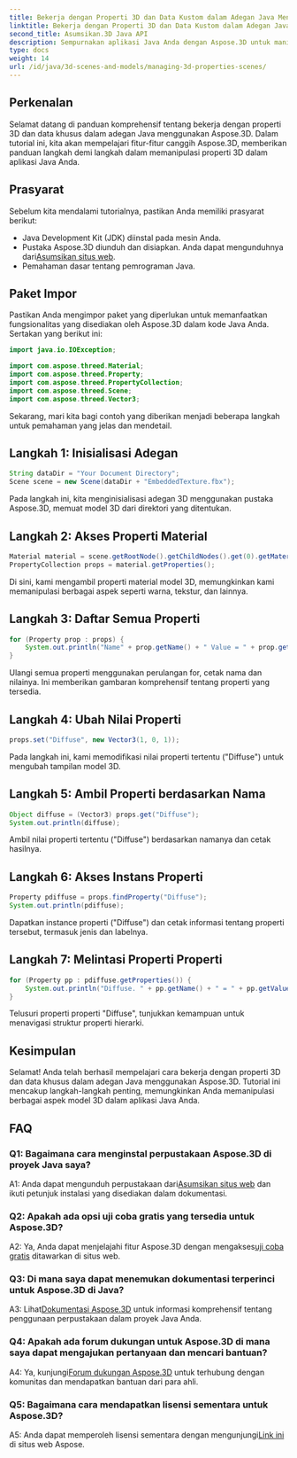 ```yaml
---
title: Bekerja dengan Properti 3D dan Data Kustom dalam Adegan Java Menggunakan Aspose.3D
linktitle: Bekerja dengan Properti 3D dan Data Kustom dalam Adegan Java Menggunakan Aspose.3D
second_title: Asumsikan.3D Java API
description: Sempurnakan aplikasi Java Anda dengan Aspose.3D untuk manipulasi properti 3D yang lancar. Ikuti tutorial kami untuk panduan langkah demi langkah.
type: docs
weight: 14
url: /id/java/3d-scenes-and-models/managing-3d-properties-scenes/
---
```

## Perkenalan

Selamat datang di panduan komprehensif tentang bekerja dengan properti 3D dan data khusus dalam adegan Java menggunakan Aspose.3D. Dalam tutorial ini, kita akan mempelajari fitur-fitur canggih Aspose.3D, memberikan panduan langkah demi langkah dalam memanipulasi properti 3D dalam aplikasi Java Anda.

## Prasyarat

Sebelum kita mendalami tutorialnya, pastikan Anda memiliki prasyarat berikut:

- Java Development Kit (JDK) diinstal pada mesin Anda.
-  Pustaka Aspose.3D diunduh dan disiapkan. Anda dapat mengunduhnya dari[Asumsikan situs web](https://releases.aspose.com/3d/java/).
- Pemahaman dasar tentang pemrograman Java.

## Paket Impor

Pastikan Anda mengimpor paket yang diperlukan untuk memanfaatkan fungsionalitas yang disediakan oleh Aspose.3D dalam kode Java Anda. Sertakan yang berikut ini:

```java
import java.io.IOException;

import com.aspose.threed.Material;
import com.aspose.threed.Property;
import com.aspose.threed.PropertyCollection;
import com.aspose.threed.Scene;
import com.aspose.threed.Vector3;
```

Sekarang, mari kita bagi contoh yang diberikan menjadi beberapa langkah untuk pemahaman yang jelas dan mendetail.

## Langkah 1: Inisialisasi Adegan

```java
String dataDir = "Your Document Directory";
Scene scene = new Scene(dataDir + "EmbeddedTexture.fbx");
```

Pada langkah ini, kita menginisialisasi adegan 3D menggunakan pustaka Aspose.3D, memuat model 3D dari direktori yang ditentukan.

## Langkah 2: Akses Properti Material

```java
Material material = scene.getRootNode().getChildNodes().get(0).getMaterial();
PropertyCollection props = material.getProperties();
```

Di sini, kami mengambil properti material model 3D, memungkinkan kami memanipulasi berbagai aspek seperti warna, tekstur, dan lainnya.

## Langkah 3: Daftar Semua Properti

```java
for (Property prop : props) {
    System.out.println("Name" + prop.getName() + " Value = " + prop.getValue());
}
```

Ulangi semua properti menggunakan perulangan for, cetak nama dan nilainya. Ini memberikan gambaran komprehensif tentang properti yang tersedia.

## Langkah 4: Ubah Nilai Properti

```java
props.set("Diffuse", new Vector3(1, 0, 1));
```

Pada langkah ini, kami memodifikasi nilai properti tertentu ("Diffuse") untuk mengubah tampilan model 3D.

## Langkah 5: Ambil Properti berdasarkan Nama

```java
Object diffuse = (Vector3) props.get("Diffuse");
System.out.println(diffuse);
```

Ambil nilai properti tertentu ("Diffuse") berdasarkan namanya dan cetak hasilnya.

## Langkah 6: Akses Instans Properti

```java
Property pdiffuse = props.findProperty("Diffuse");
System.out.println(pdiffuse);
```

Dapatkan instance properti ("Diffuse") dan cetak informasi tentang properti tersebut, termasuk jenis dan labelnya.

## Langkah 7: Melintasi Properti Properti

```java
for (Property pp : pdiffuse.getProperties()) {
    System.out.println("Diffuse. " + pp.getName() + " = " + pp.getValue());
}
```

Telusuri properti properti "Diffuse", tunjukkan kemampuan untuk menavigasi struktur properti hierarki.

## Kesimpulan

Selamat! Anda telah berhasil mempelajari cara bekerja dengan properti 3D dan data khusus dalam adegan Java menggunakan Aspose.3D. Tutorial ini mencakup langkah-langkah penting, memungkinkan Anda memanipulasi berbagai aspek model 3D dalam aplikasi Java Anda.

## FAQ

### Q1: Bagaimana cara menginstal perpustakaan Aspose.3D di proyek Java saya?

 A1: Anda dapat mengunduh perpustakaan dari[Asumsikan situs web](https://releases.aspose.com/3d/java/) dan ikuti petunjuk instalasi yang disediakan dalam dokumentasi.

### Q2: Apakah ada opsi uji coba gratis yang tersedia untuk Aspose.3D?

 A2: Ya, Anda dapat menjelajahi fitur Aspose.3D dengan mengakses[uji coba gratis](https://releases.aspose.com/) ditawarkan di situs web.

### Q3: Di mana saya dapat menemukan dokumentasi terperinci untuk Aspose.3D di Java?

 A3: Lihat[Dokumentasi Aspose.3D](https://reference.aspose.com/3d/java/) untuk informasi komprehensif tentang penggunaan perpustakaan dalam proyek Java Anda.

### Q4: Apakah ada forum dukungan untuk Aspose.3D di mana saya dapat mengajukan pertanyaan dan mencari bantuan?

A4: Ya, kunjungi[Forum dukungan Aspose.3D](https://forum.aspose.com/c/3d/18) untuk terhubung dengan komunitas dan mendapatkan bantuan dari para ahli.

### Q5: Bagaimana cara mendapatkan lisensi sementara untuk Aspose.3D?

 A5: Anda dapat memperoleh lisensi sementara dengan mengunjungi[Link ini](https://purchase.aspose.com/temporary-license/) di situs web Aspose.